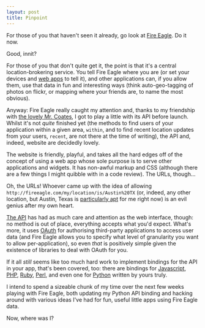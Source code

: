 ```yaml
---
layout: post
title: Pinpoint
---
```

For those of you that haven't seen it already, go look at [Fire
Eagle][]. Do it now.

Good, innit?

For those of you that don't quite get it, the point is that it's a
central location-brokering service. You tell Fire Eagle where you are
(or set your devices and [web apps][Dopplr] to tell it), and other
applications can, if you allow them, use that data in fun and
interesting ways (think auto-geo-tagging of photos on flickr, or mapping
where your friends are, to name the most obvious).

Anyway: Fire Eagle really caught my attention and, thanks to my
friendship with [the lovely Mr. Coates][Tom Coates], I got to play a
little with its API before launch. Whilst it's not *quite* finished yet
(the methods to find users of your application within a given area,
`within`, and to find recent location updates from your users, `recent`,
are not there at the time of writing), the API and, indeed, website are
decidedly lovely.

The website is friendly, playful, and takes all the hard edges off of
the concept of using a web app whose sole purpose is to serve other
applications and widgets. It has non-awful markup and CSS (although
there are a few things I might quibble with in a code review). The URLs,
though…

Oh, the URLs! Whoever came up with the idea of allowing
`http://fireeagle.com/my/location/is/Austin%20TX` (or, indeed, any other
location, but Austin, Texas is [particularly apt][SXSW 08] for me right
now) is an evil genius after my own heart.

[The API][Fire Eagle API] has had as much care and attention as the web
interface, though: no method is out of place, everything accepts what
you'd expect. What's more, it uses [OAuth][] for authorising third-party
applications to access user data (and Fire Eagle allows you to specify
what level of granularity you want to allow per-application), so even
*that* is positively simple given the existence of libraries to deal
with OAuth for you.

If it all *still* seems like too much hard work to implement bindings
for the API in your app, that's been covered, too: there are bindings
for [Javascript][fe JS binding], [PHP][fe PHP binding], [Ruby][fe Ruby
binding], [Perl][fe Perl binding], and even one for [Python][fe Python
binding] written by yours truly.

I intend to spend a sizeable chunk of my time over the next few weeks
playing with Fire Eagle, both updating my Python API binding and hacking
around with various ideas I've had for fun, useful little apps using
Fire Eagle data.

Now, where was I?


[fe JS binding]: http://fireeagle.yahoo.net/developer/code/javascript
[fe PHP binding]: http://fireeagle.yahoo.net/developer/code/php
[fe Perl binding]: http://fireeagle.yahoo.net/developer/code/perl
[fe Ruby binding]: http://fireeagle.yahoo.net/developer/code/ruby
[fe Python binding]: http://fireeagle.yahoo.net/developer/code/python
[Fire Eagle]:  http://fireeagle.com/
[Fire Eagle API]: http://fireeagle.com/developers/ "Fire Eagle's API documentation"
[Dopplr]:      http://blog.dopplr.com/index.php/2008/03/05/dopplr-at-etech-announcing-fire-eagle-integration/        "Dopplr announces Fire Eagle integration"
[Tom Coates]:  http://plasticbag.org/ "Tom Coates's Plasticbag"
[SXSW 08]:     http://2008.sxsw.com/     "South by South-West 2008"
[OAuth]:       http://oauth.net/
